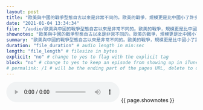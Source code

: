 ```yaml
---
layout: post
title: "歐美與中國的戰爭型態自古以來是非常不同的。歐美的戰爭，規模更是比中國小了許多。" # quotes allow forbidden characters like the colon
date: "2021-01-04 13:34:34"
file: "/audio/歐美與中國的戰爭型態自古以來是非常不同的。歐美的戰爭，規模更是比中國小了許多。.mp3"
shownotes: "歐美與中國的戰爭型態自古以來是非常不同的。歐美的戰爭，規模更是比中國小了許多。"
summary: "歐美與中國的戰爭型態自古以來是非常不同的。歐美的戰爭，規模更是比中國小了許多。"
duration: "file_duration" # audio length in min:sec
length: "file_length" # filesize in bytes
explicit: "no" # change to yes to flag with the explicit tag
block: "no" # change to yes to keep an episode from showing up in iTunes
# permalink: /1 # will be the ending part of the pages URL, delete to default to the title
---
```


<audio controls>
<source src="{{site.url}}{{site.baseurl}}{{ page.file }}" type="audio/x-mp3">
Your browser does not support the audio element.
</audio>
{{ page.shownotes }}
